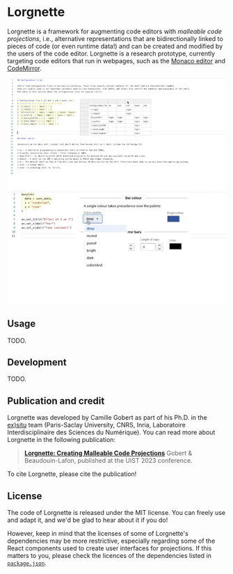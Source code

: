 # Lorgnette

Lorgnette is a framework for augmenting code editors with _malleable code projections_, i.e., alternative representations that are bidirectionally linked to pieces of code (or even runtime data!) and can be created and modified by the users of the code editor.
Lorgnette is a research prototype, currently targeting code editors that run in webpages, such as the [Monaco editor](https://microsoft.github.io/monaco-editor/) and [CodeMirror](https://codemirror.net/).

![Interactive manipulation of the grid of a Markdown table using Lorgnette](./misc/lorgnette-markdown-table-demo.gif)
![Interactive configuration of a bar plot in Python using Lorgnette](./misc/lorgnette-python-barplot-demo.gif)



## Usage

TODO.



## Development

TODO.



## Publication and credit

Lorgnette was developed by Camille Gobert as part of his Ph.D. in the [ex)situ](https://ex-situ.lri.fr/) team (Paris-Saclay University, CNRS, Inria, Laboratoire Interdisciplinaire des Sciences du Numérique).
You can read more about Lorgnette in the following publication:

> [**Lorgnette: Creating Malleable Code Projections**](https://doi.org/10.1145/3586183.3606817)
> Gobert & Beaudouin-Lafon, published at the UIST 2023 conference.

To cite Lorgnette, please cite the publication!



## License

The code of Lorgnette is released under the MIT license.
You can freely use and adapt it, and we'd be glad to hear about it if you do!

However, keep in mind that the licenses of some of Lorgnette's dependencies may be more restrictive, especially regarding some of the React components used to create user interfaces for projections. If this matters to you, please check the licences of the dependencies listed in [`package.json`](./package.json).
